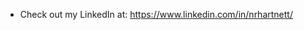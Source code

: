 
- Check out my LinkedIn at: https://www.linkedin.com/in/nrhartnett/

<!---
nrhartnett/nrhartnett is a ✨ special ✨ repository because its `README.md` (this file) appears on your GitHub profile.
You can click the Preview link to take a look at your changes.
--->
